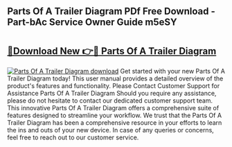 ## Parts Of A Trailer Diagram PDf Free Download - Part-bAc Service Owner Guide m5eSY

# <h2><a href="http://dfn7ii.blite.top/?on=Parts+Of+A+Trailer+Diagram">🔗Download New 👉🔴 Parts Of A Trailer Diagram</a></h2>

[![Parts Of A Trailer Diagram download](https://i.imgur.com/lujVjoI.png)](http://dfn7ii.blite.top/?on=Parts+Of+A+Trailer+Diagram)
Get started with your new Parts Of A Trailer Diagram today! This user manual provides a detailed overview of the product's features and functionality. Please Contact Customer Support for Assistance Parts Of A Trailer Diagram Should you require any assistance, please do not hesitate to contact our dedicated customer support team. This innovative Parts Of A Trailer Diagram offers a comprehensive suite of features designed to streamline your workflow. We trust that the Parts Of A Trailer Diagram has been a comprehensive resource in your efforts to learn the ins and outs of your new device. In case of any queries or concerns, feel free to reach out to our customer service.
